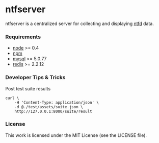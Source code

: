 ntfserver
=========

ntfserver is a centralized server for collecting and displaying
[ntfd](https://github.com/silas/ntfd) data.

### Requirements

  * [node](http://nodejs.org/) >= 0.4
  * [npm](http://npmjs.org/)
  * [mysql](http://www.mysql.com/) >= 5.0.77
  * [redis](http://redis.io/) >= 2.2.12

### Developer Tips & Tricks

Post test suite results

    curl \
        -H 'Content-Type: application/json' \
        -d @./test/assets/suite.json \
        http://127.0.0.1:8000/suite/result

### License

This work is licensed under the MIT License (see the LICENSE file).
